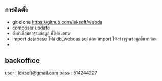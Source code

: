 
## การติดตั้ง



- git clone https://github.com/leksoft/webda
- composer update
- ตั้งค่าเชื่อมต่อฐานข้อมูล ที่ไฟล์ .env
- import database ไฟล์ db_webdas.sql ก่อน import ให้สร้างฐานข้อมูลขึ้นมาก่อน
- 

## backoffice
user : leksoft@gmail.com
pass : 514244227

